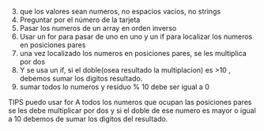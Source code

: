 

3. que los valores sean numeros, no espacios vacios, no strings
4. Preguntar por el número de la tarjeta
5. Pasar los numeros de un array en orden inverso
6. Usar un for para pasar de uno en uno y un if para localizar los numeros en  posiciones  pares
7. una vez localizado los numeros en posiciones  pares, se les multiplica por dos
8. Y se usa un if,  si el doble(osea resultado la multiplacion)  es >10 ,
debemos sumar los digitos resultado.
9. sumar todos lo numeros y residuo % 10 debe ser igual a 0


TIPS
puedo usar for
A todos los numeros que ocupan las posiciones pares se les debe multiplicar por
dos y si el doble de ese numero es mayor o igual a 10 debemos de sumar los digitos
del resultado.
